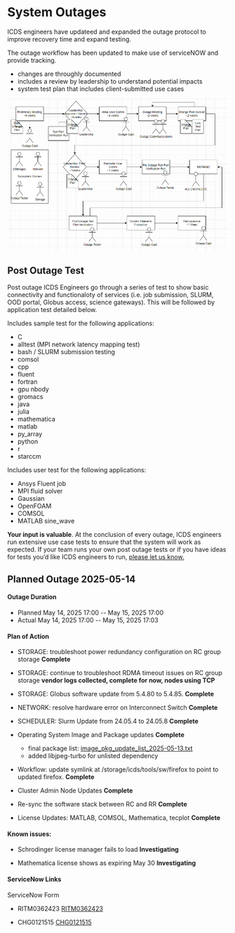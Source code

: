 # System Outages

ICDS engineers have updateed and expanded the outage protocol to improve recovery time and expand testing. 

The outage workflow has been updated to make use of serviceNOW and provide tracking.

 - changes are throughly documented
 - includes a review by leadership to understand potential impacts
 - system test plan that includes client-submitted use cases


![Outage WorkFlow Diagram](../img/ICDS_Outage_workflow.png)


## Post Outage Test

Post outage ICDS Engineers go through a series of test to show basic connectivity and functionaloty of services (i.e. job submission, SLURM, OOD portal, Globus access, science gateways). This will be followed by application test detailed below. 

Includes sample test for the following applications:

 - C
 - alltest (MPI network latency mapping test)
 - bash / SLURM submission testing
 - comsol
 - cpp
 - fluent
 - fortran
 - gpu nbody
 - gromacs
 - java
 - julia
 - mathematica
 - matlab
 - py_array
 - python
 - r
 - starccm

Includes user test for the following applications: 

 - Ansys Fluent job
 - MPI fluid solver
 - Gaussian
 - OpenFOAM
 - COMSOL
 - MATLAB sine_wave 

**Your input is valuable**. At the conclusion of every outage, ICDS engineers run extensive use case tests to ensure that the system will work as expected. If your team runs your own post outage tests or if you have ideas for tests you’d like ICDS engineers to run, [please let us know.](mailto:icds@psu.edu?subject=Post-Outage%20Testing%20Feedback)
 
 
## Planned Outage 2025-05-14

#### Outage Duration

 - Planned May 14, 2025 17:00 -- May 15, 2025 17:00
 - Actual  May 14, 2025 17:00 -- May 15, 2025 17:03


#### Plan of Action

 - STORAGE: troubleshoot power redundancy configuration on RC group storage 
   **Complete**

 - STORAGE: continue to troubleshoot RDMA timeout issues on RC group storage
   **vendor logs collected, complete for now, nodes using TCP**

 - STORAGE: Globus software update from 5.4.80 to 5.4.85. **Complete**

 - NETWORK: resolve hardware error on Interconnect Switch **Complete**

 - SCHEDULER: Slurm Update from 24.05.4 to 24.05.8 
   **Complete**

 - Operating System Image and Package updates **Complete**
    - final package list: [image_pkg_update_list_2025-05-13.txt](../img/image_pkg_update_list_2025-05-13.txt)
    - added libjpeg-turbo for unlisted dependency 
    
 - Workflow: update symlink at /storage/icds/tools/sw/firefox to point to updated firefox. **Complete**

 - Cluster Admin Node Updates **Complete**

 - Re-sync the software stack between RC and RR **Complete**

 - License Updates: MATLAB, COMSOL, Mathematica, tecplot **Complete**


#### Known issues: 

 - Schrodinger license manager fails to load **Investigating**

 - Mathematica license shows as expiring May 30 **Investigating**


#### ServiceNow Links

ServiceNow Form


- RITM0362423 [RITM0362423](https://pennstate.service-now.com/nav_to.do?uri=sc_req_item.do%3Fsys_id=9dc5c7af47302e94fb179df4126d439c%26sysparm_stack=sc_req_item_list.do%3Fsysparm_query=active=true)


- CHG0121515 [CHG0121515](https://pennstate.service-now.com/nav_to.do?uri=change_request.do%3Fsys_id=39c50baf47302e94fb179df4126d436f%26sysparm_stack=change_request_list.do%3Fsysparm_query=active=true)
